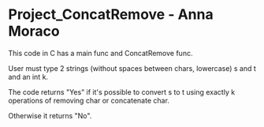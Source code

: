 # Project_ConcatRemove - Anna Moraco

<p> This code in C has a main func and ConcatRemove func.</p>
<p> User must type 2 strings (without spaces between chars, lowercase) s and t and an int k.</p>
<p> The code returns "Yes" if it's possible to convert s to t using exactly k operations of removing char or concatenate char. </p>
<p> Otherwise it returns "No". </p>
